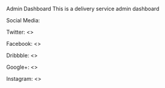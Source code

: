  Admin Dashboard
This is a delivery service  admin dashboard

Social Media:

Twitter: <>

Facebook: <>

Dribbble: <>

Google+: <>

Instagram: <>
